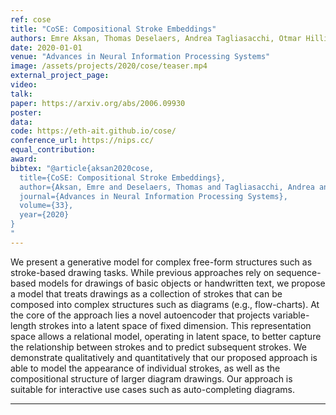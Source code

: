```yaml
---
ref: cose
title: "CoSE: Compositional Stroke Embeddings"
authors: Emre Aksan, Thomas Deselaers, Andrea Tagliasacchi, Otmar Hilliges
date: 2020-01-01
venue: "Advances in Neural Information Processing Systems"
image: /assets/projects/2020/cose/teaser.mp4
external_project_page: 
video: 
talk: 
paper: https://arxiv.org/abs/2006.09930
poster: 
data: 
code: https://eth-ait.github.io/cose/
conference_url: https://nips.cc/
equal_contribution: 
award: 
bibtex: "@article{aksan2020cose,
  title={CoSE: Compositional Stroke Embeddings},
  author={Aksan, Emre and Deselaers, Thomas and Tagliasacchi, Andrea and Hilliges, Otmar},
  journal={Advances in Neural Information Processing Systems},
  volume={33},
  year={2020}
}
"
---
```

We present a generative model for complex free-form structures such as stroke-based drawing tasks. While previous approaches rely on sequence-based models for drawings of basic objects or handwritten text, we propose a model that treats drawings as a collection of strokes that can be composed into complex structures such as diagrams (e.g., flow-charts). At the core of the approach lies a novel autoencoder that projects variable-length strokes into a latent space of fixed dimension. This representation space allows a relational model, operating in latent space, to better capture the relationship between strokes and to predict subsequent strokes. We demonstrate qualitatively and quantitatively that our proposed approach is able to model the appearance of individual strokes, as well as the compositional structure of larger diagram drawings. Our approach is suitable for interactive use cases such as auto-completing diagrams.<hr/><br/><br/>
